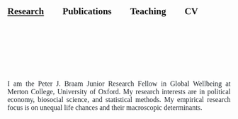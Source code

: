 <h2><a href="https://eliasnosrati.github.io/research/"><span style="font-family: Georgia, serif;">Research</span></a><span style="font-family: Georgia, serif;">&nbsp; &nbsp; &nbsp; &nbsp; Publications &nbsp; &nbsp; &nbsp; &nbsp;Teaching &nbsp; &nbsp; &nbsp; &nbsp;CV</span></h2><p style="text-align: justify;"><br></p>
<p style="text-align: justify;"><br></p>
<p style="text-align: justify;"><br></p>
<p style="text-align: justify;"><br></p>
<p style="text-align: justify;"><span style="font-size: 16px; caret-color: rgb(36, 41, 46); color: rgb(36, 41, 46); font-family: Georgia, serif; background-color: rgb(255, 255, 255);">I am the Peter J. Braam Junior Research Fellow in Global Wellbeing at Merton College, University of Oxford. My research interests are in political economy, biosocial science, and statistical methods. My empirical research focus is on unequal life chances and their macroscopic determinants.</span></p>
